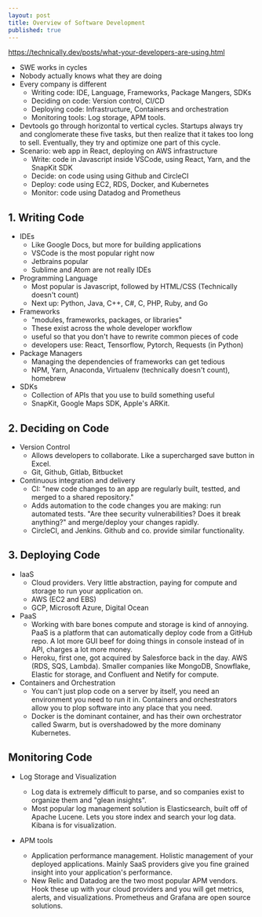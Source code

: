 ```yaml
---
layout: post
title: Overview of Software Development
published: true
---
```


<script src='https://cdnjs.cloudflare.com/ajax/libs/mathjax/2.7.5/MathJax.js?config=TeX-MML-AM_CHTML' async></script>
<script type="text/x-mathjax-config">
MathJax.Hub.Config({
tex2jax: {inlineMath: [['$','$'], ['\\(','\\)']]}
});
</script>

https://technically.dev/posts/what-your-developers-are-using.html
- SWE works in cycles
- Nobody actually knows what they are doing
- Every company is different
	* Writing code: IDE, Language, Frameworks, Package Mangers, SDKs
	* Deciding on code: Version control, CI/CD
	* Deploying code: Infrastructure, Containers and orchestration
	* Monitoring tools: Log storage, APM tools. 
- Devtools go through horizontal to vertical cycles. Startups always try and conglomerate these five tasks, but then realize that it takes too long to sell. Eventually, they try and optimize one part of this cycle. 
- Scenario: web app in React, deploying on AWS infrastructure
	* Write: code in Javascript inside VSCode, using React, Yarn, and the SnapKit SDK
	* Decide: on code using using Github and CircleCI
	* Deploy: code using EC2, RDS, Docker, and Kubernetes
	* Monitor: code using Datadog and Prometheus

## 1. Writing Code

- IDEs
	* Like Google Docs, but more for building applications
	* VSCode is the most popular right now
	* Jetbrains popular
	* Sublime and Atom are not really IDEs
- Programming Language
	* Most popular is Javascript, followed by HTML/CSS (Technically doesn't count)
	* Next up: Python, Java, C++, C#, C, PHP, Ruby, and Go
- Frameworks
	* "modules, frameworks, packages, or libraries"
	* These exist across the whole developer workflow
	* useful so that you don't have to rewrite common pieces of code
	* developers use: React, Tensorflow, Pytorch, Requests (in Python)
- Package Managers
	* Managing the dependencies of frameworks can get tedious
	* NPM, Yarn, Anaconda, Virtualenv (technically doesn't count), homebrew
- SDKs
	* Collection of APIs that you use to build something useful
	* SnapKit, Google Maps SDK, Apple's ARKit. 

## 2. Deciding on Code

- Version Control
	* Allows developers to collaborate. Like a supercharged save button in Excel. 
	* Git, Github, Gitlab, Bitbucket
- Continuous integration and delivery
	* CI: "new code changes to an app are regularly built, testted, and merged to a shared repository."
	* Adds automation to the code changes you are making: run automated tests. "Are thee security vulnerabilities? Does it break anything?" and merge/deploy your changes rapidly. 
	* CircleCI, and Jenkins. Github and co. provide similar functionality. 

## 3. Deploying Code

- IaaS
	* Cloud providers. Very little abstraction, paying for compute and storage to run your application on. 
	* AWS (EC2 and EBS)
	* GCP, Microsoft Azure, Digital Ocean
- PaaS
	* Working with bare bones compute and storage is kind of annoying. PaaS is a platform that can automatically deploy code from a GitHub repo. A lot more GUI beef for doing things in console instead of in API, charges a lot more money. 
	* Heroku, first one, got acquired by Salesforce back in the day. AWS (RDS, SQS, Lambda). Smaller companies like MongoDB, Snowflake, Elastic for storage, and Confluent and Netify for compute. 
- Containers and Orchestration
	* You can't just plop code on a server by itself, you need an environment you need to run it in. Containers and orchestrators allow you to plop software into any place that you need. 
	* Docker is the dominant container, and has their own orchestrator called Swarm, but is overshadowed by the more dominany Kubernetes. 

## Monitoring Code

- Log Storage and Visualization
	* Log data is extremely difficult to parse, and so companies exist to organize them and "glean insights". 
	* Most popular log management solution is Elasticsearch, built off of Apache Lucene. Lets you store index and search your log data. Kibana is for visualization. 

- APM tools
	* Application performance management. Holistic management of your deployed applications. Mainly SaaS providers give you fine grained insight into your application's performance. 
	* New Relic and Datadog are the two most popular APM vendors. Hook these up with your cloud providers and you will get metrics, alerts, and visualizations. Prometheus and Grafana are open source solutions. 
